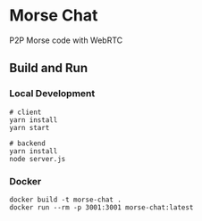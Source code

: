 # Morse Chat

P2P Morse code with WebRTC

## Build and Run

### Local Development
    # client
    yarn install
    yarn start

    # backend
    yarn install
    node server.js

### Docker
    docker build -t morse-chat .
    docker run --rm -p 3001:3001 morse-chat:latest